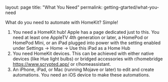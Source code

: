 layout: page
title: "What You Need"
permalink: getting-gtarted/what-you-need

What do you need to automate with HomeKit?
Simple!
1. You need a HomeKit hub! Apple has a page dedicated just to this. You need at least one AppleTV 4th generation or later, a HomePod or HomePod Mini, or an iPad plugged into power with the setting enabled under Settings -> Home -> Use this iPad as a Home Hub
2. You need HomeKit devices. This can be achieved with either native devices (like Hue light bulbs) or bridged accessories with r/homebridge https://www.scrypted.app/ or r/homeassistant.
3. An iPhone, iPad, or Mac (running Mojave or later) to edit and create automations. You need an iOS device to make these automations.


